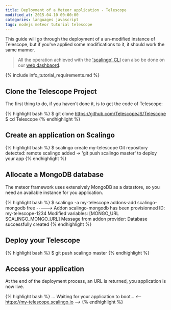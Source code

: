 ```yaml
---
title: Deployment of a Meteor application - Telescope
modified_at: 2015-04-10 00:00:00
categories: languages javascript
tags: nodejs meteor tutorial telescope
---
```


This guide will go through the deployment of a un-modified instance of Telescope,
but if you've applied some modifications to it, it should work the same manner.

<blockquote class="bg-info">
  All the operation achieved with the <a href="http://cli.scalingo.com">'scalingo' CLI</a> can also be done on our <a href="https://my.scalingo.com">web dashbaord</a>.
</blockquote>

{% include info_tutorial_requirements.md %}

## Clone the Telescope Project

The first thing to do, if you haven't done it, is to get the code of Telescope:

{% highlight bash %}
$ git clone https://github.com/TelescopeJS/Telescope
$ cd Telescope
{% endhighlight %}

## Create an application on Scalingo

{% highlight bash %}
$ scalingo create my-telescope
Git repository detected: remote scalingo added
→ 'git push scalingo master' to deploy your app
{% endhighlight %}

## Allocate a MongoDB database

The meteor framework uses extensively MongoDB as a datastore,
so you need an available instance for you application.

{% highlight bash %}
$ scalingo -a my-telescope addons-add scalingo-mongodb free
-----> Addon scalingo-mongodb has been provisionned
       ID: my-telescope-1234
       Modified variables: [MONGO_URL SCALINGO_MONGO_URL]
       Message from addon provider: Database successfully created
{% endhighlight %}

## Deploy your Telescope

{% highlight bash %}
$ git push scalingo master
{% endhighlight %}

## Access your application

At the end of the deployment process, an URL is returned, you application is now live.

{% highlight bash %}
…
Waiting for your application to boot...
<-- https://my-telescope.scalingo.io -->
{% endhighlight %}
